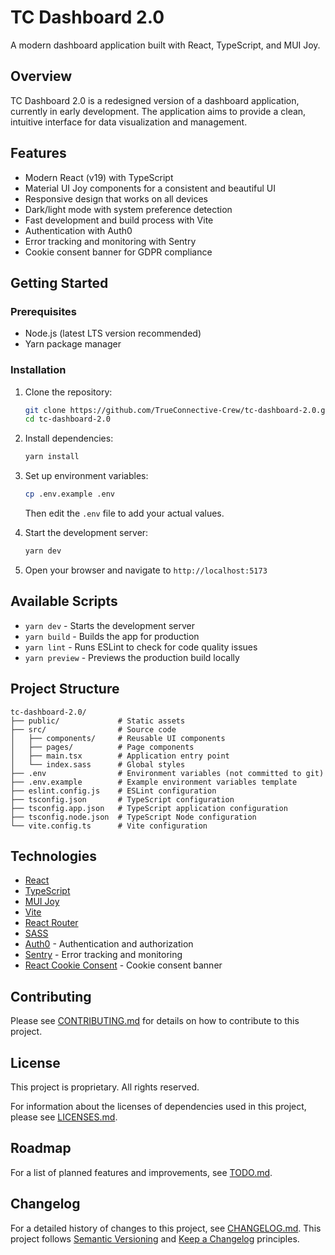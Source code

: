# TC Dashboard 2.0

A modern dashboard application built with React, TypeScript, and MUI Joy.

## Overview

TC Dashboard 2.0 is a redesigned version of a dashboard application, currently in early development. The application aims to provide a clean, intuitive interface for data visualization and management.

## Features

- Modern React (v19) with TypeScript
- Material UI Joy components for a consistent and beautiful UI
- Responsive design that works on all devices
- Dark/light mode with system preference detection
- Fast development and build process with Vite
- Authentication with Auth0
- Error tracking and monitoring with Sentry
- Cookie consent banner for GDPR compliance

## Getting Started

### Prerequisites

- Node.js (latest LTS version recommended)
- Yarn package manager

### Installation

1. Clone the repository:

   ```bash
   git clone https://github.com/TrueConnective-Crew/tc-dashboard-2.0.git
   cd tc-dashboard-2.0
   ```

2. Install dependencies:

   ```bash
   yarn install
   ```

3. Set up environment variables:

   ```bash
   cp .env.example .env
   ```

   Then edit the `.env` file to add your actual values.

4. Start the development server:

   ```bash
   yarn dev
   ```

5. Open your browser and navigate to `http://localhost:5173`

## Available Scripts

- `yarn dev` - Starts the development server
- `yarn build` - Builds the app for production
- `yarn lint` - Runs ESLint to check for code quality issues
- `yarn preview` - Previews the production build locally

## Project Structure

```
tc-dashboard-2.0/
├── public/             # Static assets
├── src/                # Source code
│   ├── components/     # Reusable UI components
│   ├── pages/          # Page components
│   ├── main.tsx        # Application entry point
│   └── index.sass      # Global styles
├── .env                # Environment variables (not committed to git)
├── .env.example        # Example environment variables template
├── eslint.config.js    # ESLint configuration
├── tsconfig.json       # TypeScript configuration
├── tsconfig.app.json   # TypeScript application configuration
├── tsconfig.node.json  # TypeScript Node configuration
└── vite.config.ts      # Vite configuration
```

## Technologies

- [React](https://react.dev/)
- [TypeScript](https://www.typescriptlang.org/)
- [MUI Joy](https://mui.com/joy-ui/getting-started/)
- [Vite](https://vitejs.dev/)
- [React Router](https://reactrouter.com/)
- [SASS](https://sass-lang.com/)
- [Auth0](https://auth0.com/) - Authentication and authorization
- [Sentry](https://sentry.io/) - Error tracking and monitoring
- [React Cookie Consent](https://www.npmjs.com/package/react-cookie-consent) - Cookie consent banner

## Contributing

Please see [CONTRIBUTING.md](CONTRIBUTING.md) for details on how to contribute to this project.

## License

This project is proprietary. All rights reserved.

For information about the licenses of dependencies used in this project, please see [LICENSES.md](LICENSES.md).

## Roadmap

For a list of planned features and improvements, see [TODO.md](TODO.md).

## Changelog

For a detailed history of changes to this project, see [CHANGELOG.md](CHANGELOG.md). This project follows [Semantic Versioning](https://semver.org/) and [Keep a Changelog](https://keepachangelog.com/) principles.
